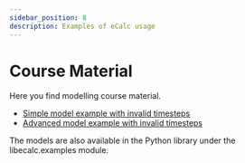 ```yaml
---
sidebar_position: 8
description: Examples of eCalc usage
---
```

# Course Material
Here you find modelling course material.

- [Simple model example with invalid timesteps](/about/modelling/course_material/simple_invalid_timesteps.mdx)
- [Advanced model example with invalid timesteps](/about/modelling/course_material/advanced_invalid_timesteps.mdx)

The models are also available in the Python library under the libecalc.examples module.
